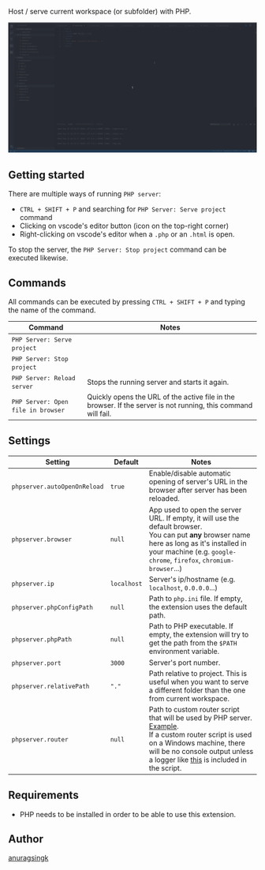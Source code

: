 

Host / serve current workspace (or subfolder) with PHP.

![demo](./assets/demo.gif)

## Getting started

There are multiple ways of running `PHP server`:

- `CTRL + SHIFT + P` and searching for `PHP Server: Serve project` command
- Clicking on vscode's editor button (icon on the top-right corner)
- Right-clicking on vscode's editor when a `.php` or an `.html` is open.

To stop the server, the `PHP Server: Stop project` command can be executed likewise.

## Commands

All commands can be executed by pressing `CTRL + SHIFT + P` and typing the name of the command.

| Command                            | Notes                                                                                                          |
| ---------------------------------- | -------------------------------------------------------------------------------------------------------------- |
| `PHP Server: Serve project`        |                                                                                                                |
| `PHP Server: Stop project`         |                                                                                                                |
| `PHP Server: Reload server`        | Stops the running server and starts it again.                                                                  |
| `PHP Server: Open file in browser` | Quickly opens the URL of the active file in the browser. If the server is not running, this command will fail. |

## Settings

| Setting                      | Default     | Notes                                                                                                                                                                                                                                                                                                                     |
| ---------------------------- | ----------- | ------------------------------------------------------------------------------------------------------------------------------------------------------------------------------------------------------------------------------------------------------------------------------------------------------------------------- |
| `phpserver.autoOpenOnReload` | `true`      | Enable/disable automatic opening of server's URL in the browser after server has been reloaded.                                                                                                                                                                                                                           |
| `phpserver.browser`          | `null`      | App used to open the server URL. If empty, it will use the default browser.<br/> You can put **any** browser name here as long as it's installed in your machine (e.g. `google-chrome`, `firefox`, `chromium-browser`...)                                                                                                 |
| `phpserver.ip`               | `localhost` | Server's ip/hostname (e.g. `localhost`, `0.0.0.0`...)                                                                                                                                                                                                                                                                     |
| `phpserver.phpConfigPath`    | `null`      | Path to `php.ini` file. If empty, the extension uses the default path.                                                                                                                                                                                                                                                    |
| `phpserver.phpPath`          | `null`      | Path to PHP executable. If empty, the extension will try to get the path from the `$PATH` environment variable.                                                                                                                                                                                                           |
| `phpserver.port`             | `3000`      | Server's port number.                                                                                                                                                                                                                                                                                                     |
| `phpserver.relativePath`     | `"."`       | Path relative to project. This is useful when you want to serve a different folder than the one from current workspace.                                                                                                                                                                                                   |
| `phpserver.router`           | `null`      | Path to custom router script that will be used by PHP server. [Example](https://www.php.net/manual/en/features.commandline.webserver.php#example-421).<br/>If a custom router script is used on a Windows machine, there will be no console output unless a logger like [this](src/logger.php) is included in the script. |

## Requirements

- PHP needs to be installed in order to be able to use this extension.

## Author

[anuragsingk](http://github.com/anuragsingk)
